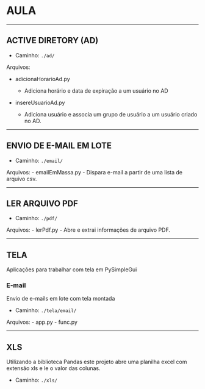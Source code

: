 # AULA
***
## ACTIVE DIRETORY (AD)

- Caminho: `./ad/`

Arquivos:
- adicionaHorarioAd.py
    - Adiciona horário e data de expiração a um usuário no AD

- insereUsuarioAd.py
    - Adiciona usuário e associa um grupo de usuário a um usuário criado no AD.

***
## ENVIO DE E-MAIL EM LOTE

- Caminho: `./email/`

Arquivos:
    -   emailEmMassa.py
        - Dispara e-mail a partir de uma lista de arquivo csv.
***
## LER ARQUIVO PDF

- Caminho: `./pdf/`

Arquivos:
    - lerPdf.py
        - Abre e extrai informações de arquivo PDF.
***
## TELA

Aplicações para trabalhar com tela em PySimpleGui

### E-mail

Envio de e-mails em lote com tela montada

- Caminho: `./tela/email/`

Arquivos:
    - app.py
    - func.py
***
## XLS
Utilizando a biblioteca Pandas este projeto abre uma planilha excel com extensão xls e le o valor das colunas.

- Caminho: `./xls/`
